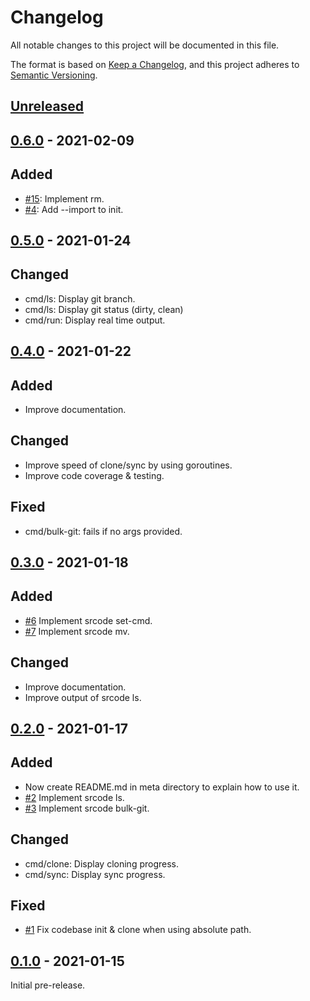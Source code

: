 # Changelog

All notable changes to this project will be documented in this file.

The format is based on [Keep a Changelog](https://keepachangelog.com/en/1.0.0/),
and this project adheres to [Semantic Versioning](https://semver.org/spec/v2.0.0.html).

## [Unreleased]

## [0.6.0] - 2021-02-09

## Added

- [#15](https://github.com/creekorful/srcode/issues/15): Implement rm.
- [#4](https://github.com/creekorful/srcode/issues/4): Add --import to init.

## [0.5.0] - 2021-01-24

## Changed

- cmd/ls: Display git branch.
- cmd/ls: Display git status (dirty, clean)
- cmd/run: Display real time output.

## [0.4.0] - 2021-01-22

## Added

- Improve documentation.

## Changed

- Improve speed of clone/sync by using goroutines.
- Improve code coverage & testing.

## Fixed

- cmd/bulk-git: fails if no args provided.

## [0.3.0] - 2021-01-18

## Added

- [#6](https://github.com/creekorful/srcode/issues/6) Implement srcode set-cmd.
- [#7](https://github.com/creekorful/srcode/issues/7) Implement srcode mv.

## Changed

- Improve documentation.
- Improve output of srcode ls.

## [0.2.0] - 2021-01-17

## Added

- Now create README.md in meta directory to explain how to use it.
- [#2](https://github.com/creekorful/srcode/issues/2) Implement srcode ls.
- [#3](https://github.com/creekorful/srcode/issues/3) Implement srcode bulk-git.

## Changed

- cmd/clone: Display cloning progress.
- cmd/sync: Display sync progress.

## Fixed

- [#1](https://github.com/creekorful/srcode/issues/1) Fix codebase init & clone when using absolute path.

## [0.1.0] - 2021-01-15

Initial pre-release.

[Unreleased]: https://github.com/creekorful/srcode/compare/v0.6.0...HEAD
[0.6.0]: https://github.com/creekorful/srcode/compare/v0.6.0...HEAD
[0.5.0]: https://github.com/creekorful/srcode/compare/v0.5.0...HEAD
[0.5.0]: https://github.com/creekorful/srcode/compare/v0.5.0...HEAD
[0.4.0]: https://github.com/creekorful/srcode/compare/v0.4.0...HEAD
[0.3.0]: https://github.com/creekorful/srcode/compare/v0.3.0...HEAD
[0.2.0]: https://github.com/creekorful/srcode/compare/v0.2.0...HEAD
[0.1.0]: https://github.com/creekorful/srcode/releases/tag/v0.1.0

